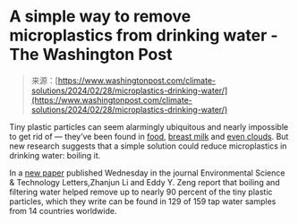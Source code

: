 <!--yml
category: 未分类
date: 2024-05-29 13:27:10
-->

# A simple way to remove microplastics from drinking water - The Washington Post

> 来源：[https://www.washingtonpost.com/climate-solutions/2024/02/28/microplastics-drinking-water/](https://www.washingtonpost.com/climate-solutions/2024/02/28/microplastics-drinking-water/)

Tiny plastic particles can seem alarmingly ubiquitous and nearly impossible to get rid of — they’ve been found in [food](https://www.washingtonpost.com/climate-solutions/2024/01/12/microplastics-fish-chicken-tofu-protein/?itid=lk_inline_manual_2), [breast milk](https://www.washingtonpost.com/wellness/2024/02/05/breastfeeding-microplastics-risks-baby-nursing/?itid=lk_inline_manual_2) and [even clouds](https://www.washingtonpost.com/climate-environment/2023/11/02/microplastics-clouds-climate-pollution/?itid=lk_inline_manual_2). But new research suggests that a simple solution could reduce microplastics in drinking water: boiling it.

In a [new paper](http://pubs.acs.org/doi/abs/10.1021/acs.estlett.4c00081) published Wednesday in the journal Environmental Science & Technology Letters,Zhanjun Li and Eddy Y. Zeng report that boiling and filtering water helped remove up to nearly 90 percent of the tiny plastic particles, which they write can be found in 129 of 159 tap water samples from 14 countries worldwide.